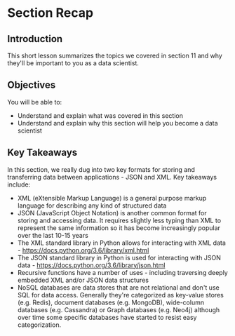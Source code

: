 
# Section Recap

## Introduction

This short lesson summarizes the topics we covered in section 11 and why they'll be important to you as a data scientist.

## Objectives
You will be able to:
* Understand and explain what was covered in this section
* Understand and explain why this section will help you become a data scientist

## Key Takeaways

In this section, we really dug into two key formats for storing and transferring data between applications - JSON and XML. Key takeaways include:
* XML (eXtensible Markup Language) is a general purpose markup language for describing any kind of structured data
* JSON (JavaScript Object Notation) is another common format for storing and accessing data. It requires slightly less typing than XML to represent the same information so it has become increasingly popular over the last 10-15 years
* The XML standard library in Python allows for interacting with XML data - https://docs.python.org/3.6/library/xml.html
* The JSON standard library in Python is used for interacting with JSON data - https://docs.python.org/3.6/library/json.html
* Recursive functions have a number of uses - including traversing deeply embedded XML and/or JSON data structures
* NoSQL databases are data stores that are not relational and don't use SQL for data access. Generally they're categorized as key-value stores (e.g. Redis), document databases (e.g. MongoDB), wide-column databases (e.g. Cassandra) or Graph databases (e.g. Neo4j) although over time some specific databases have started to resist easy categorization.

